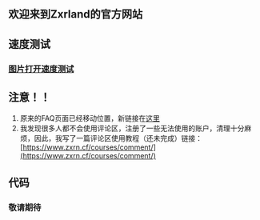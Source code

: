 ## 欢迎来到Zxrland的官方网站
## 速度测试
### [图片打开速度测试](https://www.zxrn.cf/test/image-test)
## 注意！！
1. 原来的FAQ页面已经移动位置，新链接在[这里](https://www.zxrn.cf/faq)
2. 我发现很多人都不会使用评论区，注册了一些无法使用的账户，清理十分麻烦，因此，我写了一篇评论区使用教程（还未完成）链接：[https://www.zxrn.cf/courses/comment/](https://www.zxrn.cf/courses/comment/)
## 代码
### 敬请期待